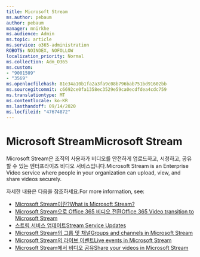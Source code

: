 ```yaml
---
title: Microsoft Stream
ms.author: pebaum
author: pebaum
manager: mnirkhe
ms.audience: Admin
ms.topic: article
ms.service: o365-administration
ROBOTS: NOINDEX, NOFOLLOW
localization_priority: Normal
ms.collection: Adm_O365
ms.custom:
- "9001509"
- "3569"
ms.openlocfilehash: 81e34a10b1fa2a3fa9c08b796bab751bd91602bb
ms.sourcegitcommit: c6692ce0fa1358ec3529e59ca0ecdfdea4cdc759
ms.translationtype: MT
ms.contentlocale: ko-KR
ms.lasthandoff: 09/14/2020
ms.locfileid: "47674872"
---
```

# <a name="microsoft-stream"></a><span data-ttu-id="bab4b-102">Microsoft Stream</span><span class="sxs-lookup"><span data-stu-id="bab4b-102">Microsoft Stream</span></span>

<span data-ttu-id="bab4b-103">Microsoft Stream은 조직의 사용자가 비디오를 안전하게 업로드하고, 시청하고, 공유할 수 있는 엔터프라이즈 비디오 서비스입니다.</span><span class="sxs-lookup"><span data-stu-id="bab4b-103">Microsoft Stream is an Enterprise Video service where people in your organization can upload, view, and share videos securely.</span></span> 

<span data-ttu-id="bab4b-104">자세한 내용은 다음을 참조하세요.</span><span class="sxs-lookup"><span data-stu-id="bab4b-104">For more information, see:</span></span>

- [<span data-ttu-id="bab4b-105">Microsoft Stream이란?</span><span class="sxs-lookup"><span data-stu-id="bab4b-105">What is Microsoft Stream?</span></span>](https://docs.microsoft.com/stream/overview)
- [<span data-ttu-id="bab4b-106">Microsoft Stream으로 Office 365 비디오 전환</span><span class="sxs-lookup"><span data-stu-id="bab4b-106">Office 365 Video transition to Microsoft Stream</span></span>](https://docs.microsoft.com/stream/migrate-from-office-365)
- [<span data-ttu-id="bab4b-107">스트림 서비스 업데이트</span><span class="sxs-lookup"><span data-stu-id="bab4b-107">Stream Service Updates</span></span>](https://techcommunity.microsoft.com/t5/microsoft-stream-service-updates/bd-p/StreamAnnouncements)
- [<span data-ttu-id="bab4b-108">Microsoft Stream의 그룹 및 채널</span><span class="sxs-lookup"><span data-stu-id="bab4b-108">Groups and channels in Microsoft Stream</span></span>](https://docs.microsoft.com/stream/groups-channels-organization)
- [<span data-ttu-id="bab4b-109">Microsoft Stream의 라이브 이벤트</span><span class="sxs-lookup"><span data-stu-id="bab4b-109">Live events in Microsoft Stream</span></span>](https://docs.microsoft.com/stream/live-event-overview)
- [<span data-ttu-id="bab4b-110">Microsoft Stream에서 비디오 공유</span><span class="sxs-lookup"><span data-stu-id="bab4b-110">Share your videos in Microsoft Stream</span></span>](https://docs.microsoft.com/stream/portal-share-video)
